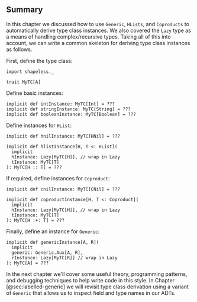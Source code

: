 ## Summary

In this chapter we discussed how to use 
`Generic`, `HLists`, and `Coproducts` 
to automatically derive type class instances.
We also covered the `Lazy` type 
as a means of handling complex/recursive types.
Taking all of this into account,
we can write a common skeleton 
for deriving type class instances as follows.

First, define the type class:

```tut:book:silent
import shapeless._

trait MyTC[A]
```

Define basic instances:

```tut:book:silent
implicit def intInstance: MyTC[Int] = ???
implicit def stringInstance: MyTC[String] = ???
implicit def booleanInstance: MyTC[Boolean] = ???
```

Define instances for `HList`:

```tut:book:silent
implicit def hnilInstance: MyTC[HNil] = ???

implicit def hlistInstance[H, T <: HList](
  implicit
  hInstance: Lazy[MyTC[H]], // wrap in Lazy
  tInstance: MyTC[T]
): MyTC[H :: T] = ???
```

If required, define instances for `Coproduct`:

```tut:book:silent
implicit def cnilInstance: MyTC[CNil] = ???

implicit def coproductInstance[H, T <: Coproduct](
  implicit
  hInstance: Lazy[MyTC[H]], // wrap in Lazy
  tInstance: MyTC[T]
): MyTC[H :+: T] = ???
```

Finally, define an instance for `Generic`:

```tut:book:silent
implicit def genericInstance[A, R](
  implicit
  generic: Generic.Aux[A, R],
  rInstance: Lazy[MyTC[R]] // wrap in Lazy
): MyTC[A] = ???
```

In the next chapter we'll cover some useful theory,
programming patterns, and debugging techniques
to help write code in this style.
In Chapter [@sec:labelled-generic] 
we will revisit type class derivation
using a variant of `Generic` that
allows us to inspect field and type names 
in our ADTs.
